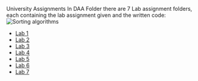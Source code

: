 University Assignments
In DAA Folder there are 7 Lab assignment folders, each containing the lab assignment given and the written code:
![Sorting algorithms](/assets/images/sorting.jpg "Sorting algorithms")
* [Lab 1](https://github.com/Cookie182/DAA/tree/main/DAA/Lab_1 "Lab 1 assignment and code")
* [Lab 2](https://github.com/Cookie182/DAA/tree/main/DAA/Lab_2 "Lab 2 assignment and code")
* [Lab 3](https://github.com/Cookie182/DAA/tree/main/DAA/Lab_3 "Lab 3 assignment and code")
* [Lab 4](https://github.com/Cookie182/DAA/tree/main/DAA/Lab_4 "Lab 4 assignment and code")
* [Lab 5](https://github.com/Cookie182/DAA/tree/main/DAA/Lab_5 "Lab 5 assignment and code")
* [Lab 6](https://github.com/Cookie182/DAA/tree/main/DAA/Lab_6 "Lab 6 assignment and code")
* [Lab 7](https://github.com/Cookie182/DAA/tree/main/DAA/Lab_7 "Lab 7 assignment and code")
